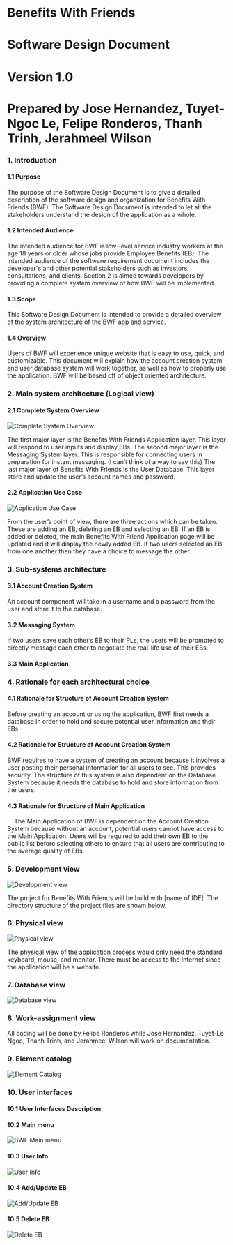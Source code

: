# Benefits With Friends
# Software Design Document
# Version 1.0
# Prepared by Jose Hernandez, Tuyet-Ngoc Le, Felipe Ronderos, Thanh Trinh, Jerahmeel Wilson

### 1. Introduction

#### 1.1 Purpose

The purpose of the Software Design Document is to give a detailed description of the software design and organization for Benefits With Friends (BWF). The Software Design Document is intended to let all the stakeholders understand the design of the application as a whole.

#### 1.2 Intended Audience

The intended audience for BWF is low-level service industry workers at the age 18 years or older whose jobs provide Employee Benefits (EB). The intended audience of the software requirement document includes the developer's and other potential stakeholders such as investors, consultations, and clients. Section 2 is aimed towards developers by providing a complete system overview of how BWF will be implemented. 

#### 1.3 Scope  
    
This Software Design Document is intended to provide a detailed overview of the system architecture of the BWF app and service.

#### 1.4 Overview

Users of BWF will experience unique website that is easy to use, quick, and customizable. This document will explain how the account creation system and user database system will work together, as well as how to properly use the application. BWF will be based off of object oriented architecture. 

### 2. Main system architecture (Logical view)

#### 2.1 Complete System Overview 

![Complete System Overview](https://i.gyazo.com/508a26d755c0340b19c0973b338e2757.png)

The first major layer is the Benefits With Friends Application layer. This layer will respond to user inputs and display EBs. The second major layer is the Messaging System layer. This is responsible for connecting users in preparation for instant messaging. (I can’t think of a way to say this) The last major layer of Benefits With Friends is the User Database. This layer store and update the user’s account names and password.

#### 2.2 Application Use Case

![Application Use Case](https://i.gyazo.com/0040077cf4a1abc8d283621928ca1e2e.png)

From the user’s point of view, there are three actions which can be taken. These are adding an EB, deleting an EB and selecting an EB. If an EB is added or deleted, the main Benefits With Friend Application page will be updated and it will display the newly added EB. If two users selected an EB from one another then they have a choice to message the other.

### 3. Sub-systems architecture   

#### 3.1 Account Creation System
    
An account component will take in a username and a password from the user and store it to the database. 

#### 3.2 Messaging System

If two users save each other’s EB to their PLs, the users will be prompted to directly message each other to negotiate the real-life use of their EBs.

#### 3.3 Main Application

### 4. Rationale for each architectural choice

#### 4.1 Rationale for Structure of Account Creation System

Before creating an account or using the application, BWF first needs a database in order to hold and secure potential user information and their EBs.

#### 4.2 Rationale for Structure of Account Creation System

BWF requires to have a system of creating an account because it involves a user posting their personal information for all users to see. This provides security. The structure of this system is also dependent on the Database System because it needs the database to hold and store information from the users.

#### 4.3 Rationale for Structure of Main Application

    The Main Application of BWF is dependent on the Account Creation System because without an account, potential users cannot have access to the Main Application. Users will be required to add their own EB to the public list before selecting others to ensure that all users are contributing to the average quality of EBs.
   
### 5. Development view

![Development view](https://i.gyazo.com/2b4e49ab57b6b7ced8daace16e3f3c51.png)

The project for Benefits With Friends will be build with [name of IDE]. The directory structure of the project files are shown below.

### 6. Physical view

![Physical view](https://i.gyazo.com/ebebf93f6890071cba7245d782be771c.png)

The physical view of the application process would only need the standard keyboard, mouse, and monitor. There must be access to the Internet since the application will be a website.

### 7. Database view

![Database view](https://i.gyazo.com/62a973b7ff48915ba64a6a0dbe19e930.png)

### 8. Work-assignment view

All coding will be done by Felipe Ronderos while Jose Hernandez, Tuyet-Le Ngoc, Thanh Trinh, and Jerahmeel Wilson will work on documentation.

### 9. Element catalog

![Element Catalog](https://i.gyazo.com/e8242568d81d0d5b6429d8b6dc889432.png)

### 10. User interfaces

#### 10.1 User Interfaces Description
#### 10.2 Main menu

![BWF Main menu](https://i.gyazo.com/2d1fc400e2a2b1fdcee33ed24359444e.png)

#### 10.3 User Info

![User Info](https://i.gyazo.com/28e55a3a050fe26600d49c06a7d526e5.png)

#### 10.4 Add/Update EB

![Add/Update EB](https://i.gyazo.com/ffbf3cf1e85b8c5e8c647b1b18b1b329.png)

#### 10.5 Delete EB

![Delete EB](https://i.gyazo.com/c2e3235cbedce87d3a9109a294c768af.png)

